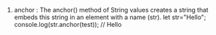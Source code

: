 1. anchor : The anchor() method of String values creates a string that embeds this string in an <a> element with a name (<a name="...">str</a>).
let str="Hello";
console.log(str.anchor(test)); // <a name="test">Hello</a>
